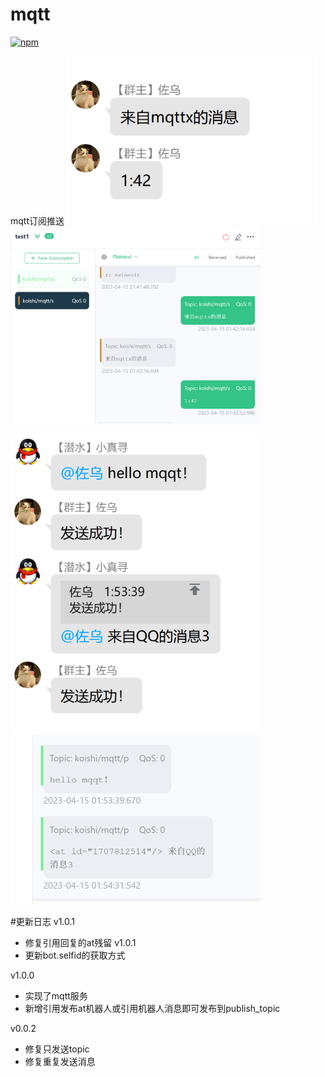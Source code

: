 # mqtt

[![npm](https://img.shields.io/npm/v/koishi-plugin-mqtt?style=flat-square)](https://www.npmjs.com/package/koishi-plugin-mqtt)

mqtt订阅推送
![alt 订阅](../../assets/KoishiPlugins/mqtt1.png)![alt 订阅](../../assets/KoishiPlugins/mqtt2.png)


![alt 发布](../../assets/KoishiPlugins/mqtt3.png)![alt 发布](../../assets/KoishiPlugins/mqtt4.png)

#更新日志
v1.0.1
- 修复引用回复的at残留
v1.0.1
- 更新bot.selfid的获取方式

v1.0.0
- 实现了mqtt服务
- 新增引用发布at机器人或引用机器人消息即可发布到publish_topic

v0.0.2
- 修复只发送topic
- 修复重复发送消息